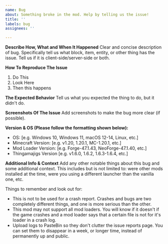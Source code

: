 ```yaml
---
name: Bug
about: Something broke in the mod. Help by telling us the issue!
title: ''
labels: bug
assignees: ''

---
```


**Describe How, What and When It Happened**
Clear and concise description of bug. Specifically tell us what block, item, entity, or other thing has the issue. Tell us if it is client-side/server-side or both.

**How To Reproduce The Issue**
1) Do This
2) Look Here
3) Then this happens

**The Expected Behavior**
Tell us what you expected the thing to do, but it didn't do.

**Screenshots Of The Issue**
Add screenshots to make the bug more clear (if possible).

**Version & OS (Please follow the formatting shown below):**
 - OS: [e.g. Windows 10, Windows 11, macOS 12-14, Linux, etc.]
 - Minecraft Version: [e.g. v1.20, 1.20.1, MC-1.20.1, etc.]
 - Mod Loader Version: [e.g. Forge-47.1.43, NeoForge-47.1.40, etc.]
 - Thingamajigs Version [e.g. v1.6.0, 1.6.2, 1.6.3-1.6.4, etc.]

**Additional Info & Context**
Add any other notable things about this bug and some additional context. This includes but is not limited to: were other mods installed at the time, were you using a different launcher than the vanilla one, etc.

Things to remember and look out for:
- This is not to be used for a crash report. Crashes and bugs are two completely different things, and one is more serious than the other.
- This mod may not support all mod loaders. You will know if it doesn't if the game crashes and a mod loader says that a certain file is not for it's loader in a crash log.
- Upload logs to PasteBin so they don't clutter the issue reports page. You can set them to disappear in a week, or longer time, instead of permanently up and public.
